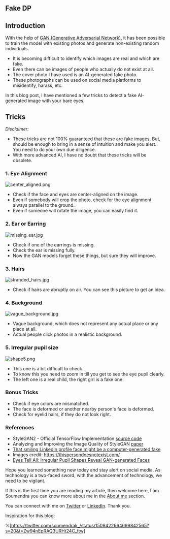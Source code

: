 ## Fake DP

## Introduction


With the help of [GAN (Generative Adversarial Network)](https://en.wikipedia.org/wiki/Generative_adversarial_network), it has been possible to train the model with existing photos and generate non-existing random individuals.


- It is becoming difficult to identify which images are real and which are fake. 
- Even there can be images of people who actually do not exist at all. 
- The cover photo I have used is an AI-generated fake photo. 
- These photographs can be used on social media platforms to misidentify, harass, etc.

In this blog post, I have mentioned a few tricks to detect a fake AI-generated image with your bare eyes. 

## Tricks

*Disclaimer:*  
- These tricks are not 100% guaranteed that these are fake images. But, should be enough to bring in a sense of intuition and make you alert. You need to do your own due diligence.
- With more advanced AI, I have no doubt that these tricks will be obsolete.

### 1. Eye Alignment


![center_aligned.png](https://cdn.hashnode.com/res/hashnode/image/upload/v1648540638891/X0Pk1z9f9.png)

- Check if the face and eyes are center-aligned on the image.
- Even if somebody will crop the photo, check for the eye alignment always parallel to the ground.
- Even if someone will rotate the image, you can easily find it.

### 2. Ear or Earring


![missing_ear.jpg](https://cdn.hashnode.com/res/hashnode/image/upload/v1648541048907/x3shLNs7j.jpg)

- Check if one of the earrings is missing.
- Check the ear is missing fully.
- Now the GAN models forget these things, but sure they will improve.

### 3. Hairs


![stranded_hairs.jpg](https://cdn.hashnode.com/res/hashnode/image/upload/v1648541139352/togPFzTuU.jpg)

- Check if hairs are abruptly on air. You can see this picture to get an idea.

### 4. Background


![vague_background.jpg](https://cdn.hashnode.com/res/hashnode/image/upload/v1648541284564/jYoJtjOuM.jpg)

- Vague background, which does not represent any actual place or any place at all.
- Actual people click photos in a realistic background.

### 5. Irregular pupil size


![shape5.png](https://cdn.hashnode.com/res/hashnode/image/upload/v1648541350131/JqGAyxq7B.png)

- This one is a bit difficult to check.
- To know this you need to zoom in till you get to see the eye pupil clearly.
- The left one is a real child, the right girl is a fake one.


### Bonus Tricks

- Check if eye colors are mismatched.
- The face is deformed or another nearby person's face is deformed.
- Check for eyelid hairs, if they do not look right.

### References

- StyleGAN2 - Official TensorFlow Implementation [source code](https://github.com/NVlabs/stylegan2)
- Analyzing and Improving the Image Quality of StyleGAN [paper](https://arxiv.org/abs/1912.04958)
- [That smiling LinkedIn profile face might be a computer-generated fake](https://www.npr.org/2022/03/27/1088140809/fake-linkedin-profiles)
- Images credit: https://thispersondoesnotexist.com/
- [Eyes Tell All: Irregular Pupil Shapes Reveal GAN-generated Faces](https://www.arxiv-vanity.com/papers/2109.00162/)

Hope you learned something new today and stay alert on social media. 
As technology is a two-faced sword, with the advancement of technology, we need to be vigilant.

If this is the first time you are reading my article, then welcome here, I am Soumendra you can know more about me in the [About me](https://blog.soumendrak.com/about-me) section.

You can connect with me on [Twitter](https://twitter.com/soumendrak_) or [LinkedIn](https://www.linkedin.com/in/soumendrak/). Thank you.

Inspiration for this blog:

%[https://twitter.com/soumendrak_/status/1508422664699842565?s=20&t=Zw94nEpRAQ3URHt24C_ftw]
